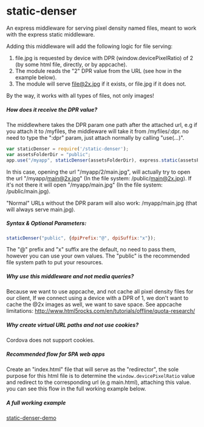 # static-denser

An express middleware for serving pixel density named files, meant to work with the express static middleware.

Adding this middleware will add the following logic for file serving:

1. file.jpg is requested by device with DPR (window.devicePixelRatio) of 2 (by some html file, directly, or by appcache).
2. The module reads the "2" DPR value from the URL (see how in the example below).
3. The module will serve file@2x.jpg if it exists, or file.jpg if it does not.

By the way, it works with all types of files, not only images!

##### How does it receive the DPR value?
The middlewhere takes the DPR param one path after the attached url,
e.g if you attach it to /myfiles, the middleware will take it from /myfiles/:dpr.
no need to type the ":dpr" param, just attach normally by calling "use(...)".

```javascript
var staticDenser = require('/static-denser');
var assetsFolderDir = "public";
app.use("/myapp", staticDenser(assetsFolderDir), express.static(assetsFolderDir,{}));
```

In this case, opening the url "/myapp/2/main.jpg",
will actually try to open the url "/myapp/main@2x.jpg" (In the file system: /public/main@2x.jpg).
If it's not there it will open "/myapp/main.jpg" (In the file system: /public/main.jpg).

"Normal" URLs without the DPR param will also work: /myapp/main.jpg (that will always serve main.jpg).

##### Syntax & Optional Parameters:
```javascript
staticDenser("public", {dpiPrefix:"@", dpiSuffix:"x"});
```
The "@" prefix and "x" suffix are the default, no need to pass them, however you can use your own values.
The "public" is the recommended file system path to put your resources.

##### Why use this middleware and not media queries?
Because we want to use appcache, and not cache all pixel density files for our client,
If we connect using a device with a DPR of 1, we don't want to cache the @2x images as well, we want to save space.
See appcache limitations: http://www.html5rocks.com/en/tutorials/offline/quota-research/

##### Why create virtual URL paths and not use cookies?
Cordova does not support cookies.

##### Recommended flow for SPA web apps
Create an "index.html" file that will serve as the "redirector", the sole purpose for this html file
is to determine the `window.devicePixelRatio` value and redirect to the corresponding url (e.g main.html), attaching this value.
you can see this flow in the full working example below.

##### A full working example
[static-denser-demo](https://github.com/aabluedragon/static-denser-demo)
